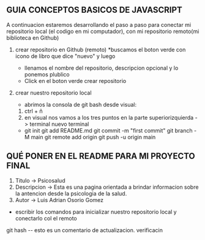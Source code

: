 ## GUIA CONCEPTOS BASICOS DE JAVASCRIPT


A continuacion estaremos desarrollando el paso a paso para conectar mi repositorio local (el codigo en mi computador), con mi repositorio remoto(mi biblioteca en Github)


1. crear repositorio en Github (remoto)
   *buscamos el boton verde con icono de libro que dice "nuevo" y luego
   * llenamos el nombre del repositorio, descripcion opcional y lo ponemos plublico
   * Click en el boton verde crear repositorio

 2.  crear nuestro repositorio local

     * abrimos la consola de git bash desde 
     visual:
     1. ctrl + ñ
     2. en visual nos vamos a los tres puntos en la parte superiorizquierda -> terminal nuevo terminal
     *  git init 
     git add README.md
       git commit -m "first commit"
       git branch -M main
       git remote add origin
       git push -u origin main


 ##  QUÉ PONER EN EL README PARA MI PROYECTO FINAL

1. Titulo -> Psicosalud
2. Descripcion -> Esta es una pagina orientada a brindar informacion sobre la antencion desde la psicologia de la salud.
3. Autor -> Luis Adrian Osorio Gomez

* escribir los comandos para inicializar nuestro repositorio local y conectarlo col el remoto

git hash -- esto es un comentario de actualizacion.
verificacin

